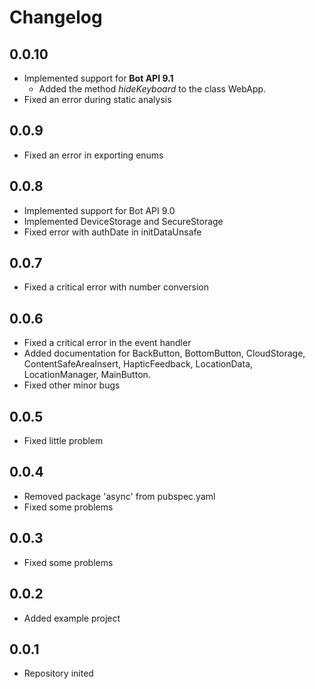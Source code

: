 # Changelog

## 0.0.10

* Implemented support for **Bot API 9.1**
    * Added the method *hideKeyboard* to the class WebApp.
* Fixed an error during static analysis

## 0.0.9

* Fixed an error in exporting enums

## 0.0.8

* Implemented support for Bot API 9.0
* Implemented DeviceStorage and SecureStorage
* Fixed error with authDate in initDataUnsafe

## 0.0.7

* Fixed a critical error with number conversion 

## 0.0.6

* Fixed a critical error in the event handler
* Added documentation for BackButton, BottomButton, CloudStorage, ContentSafeAreaInsert, HapticFeedback, LocationData, LocationManager, MainButton.
* Fixed other minor bugs

## 0.0.5

* Fixed little problem

## 0.0.4

* Removed package 'async' from pubspec.yaml
* Fixed some problems

## 0.0.3

* Fixed some problems

## 0.0.2

* Added example project

## 0.0.1

* Repository inited
